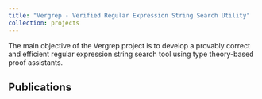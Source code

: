 ```yaml
---
title: "Vergrep - Verified Regular Expression String Search Utility"
collection: projects
---
```


The main objective of the Vergrep project is to develop a provably
correct and efficient regular expression string search tool using
type theory-based proof assistants.

Publications
------------
